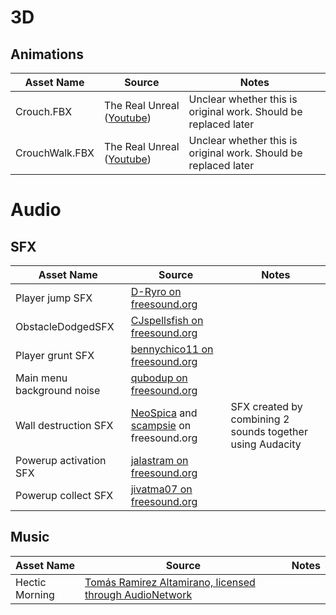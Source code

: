 # 3D

## Animations
| Asset Name | Source | Notes |
|------------|--------|-------|
| Crouch.FBX | The Real Unreal ([Youtube](https://www.youtube.com/watch?v=0DQJkzLqCLk)) | Unclear whether this is original work. Should be replaced later |
| CrouchWalk.FBX | The Real Unreal ([Youtube](https://www.youtube.com/watch?v=0DQJkzLqCLk)) | Unclear whether this is original work. Should be replaced later |

# Audio

## SFX
| Asset Name                    | Source                                                                                                                                                    | Notes                                                     |
|-------------------------------|-----------------------------------------------------------------------------------------------------------------------------------------------------------|-----------------------------------------------------------|
| Player jump SFX               | [D-Ryro on freesound.org](https://freesound.org/people/D-Ryro/sounds/674341/)                                                                             |                                                           |
| ObstacleDodgedSFX             | [CJspellsfish on freesound.org](https://freesound.org/people/CJspellsfish/sounds/676402/)                                                                 |                                                           |
| Player grunt SFX              | [bennychico11 on freesound.org](https://freesound.org/people/bennychico11/sounds/80438/)                                                                  |                                                           |
| Main menu background noise    | [qubodup on freesound.org](https://freesound.org/people/qubodup/sounds/211945/)                                                                           |                                                           |
| Wall destruction SFX          | [NeoSpica](https://freesound.org/people/NeoSpica/sounds/512246/) and [scampsie](https://freesound.org/people/scampsie/sounds/417091/) on freesound.org    | SFX created by combining 2 sounds together using Audacity |
| Powerup activation SFX        | [jalastram on freesound.org](https://freesound.org/people/jalastram/sounds/317813/)                                                                       |                                                           |
| Powerup collect SFX           | [jivatma07 on freesound.org](https://freesound.org/people/jivatma07/sounds/173858/)                                                                       |                                                           |

## Music
| Asset Name | Source | Notes |
|------------|--------|-------|
| Hectic Morning | [Tomás Ramirez Altamirano, licensed through AudioNetwork](https://www.audionetwork.com/browse/m/track/hectic-morning_1080360) | |